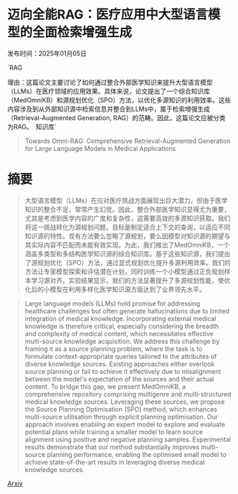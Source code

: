 # 迈向全能RAG：医疗应用中大型语言模型的全面检索增强生成

发布时间：2025年01月05日

`RAG

理由：这篇论文主要讨论了如何通过整合外部医学知识来提升大型语言模型（LLMs）在医疗领域的应用效果。具体来说，论文提出了一个综合知识库（MedOmniKB）和源规划优化（SPO）方法，以优化多源知识的利用效率。这些内容涉及到从外部知识源中检索信息并整合到LLMs中，属于检索增强生成（Retrieval-Augmented Generation, RAG）的范畴。因此，这篇论文应被分类为RAG。` `知识库`

> Towards Omni-RAG: Comprehensive Retrieval-Augmented Generation for Large Language Models in Medical Applications

# 摘要

> 大型语言模型（LLMs）在应对医疗挑战方面展现出巨大潜力，但由于医学知识的整合不足，常常产生幻觉。因此，整合外部医学知识显得尤为重要，尤其是考虑到医学内容的广度和复杂性，这需要高效的多源知识获取。我们将这一挑战转化为源规划问题，目标是制定适合上下文的查询，以适应不同知识源的特性。现有方法要么忽略了源规划，要么因模型对知识源的期望与其实际内容不匹配而未能有效实现。为此，我们推出了MedOmniKB，一个涵盖多类型和多结构医学知识源的综合知识库。基于这些知识源，我们提出了源规划优化（SPO）方法，通过显式规划优化提升多源利用效率。我们的方法让专家模型探索和评估潜在计划，同时训练一个小模型通过正负规划样本学习源对齐。实验结果显示，我们的方法显著提升了多源规划性能，使优化后的小模型在利用多样化医学知识源方面达到了业界领先水平。

> Large language models (LLMs) hold promise for addressing healthcare challenges but often generate hallucinations due to limited integration of medical knowledge. Incorporating external medical knowledge is therefore critical, especially considering the breadth and complexity of medical content, which necessitates effective multi-source knowledge acquisition. We address this challenge by framing it as a source planning problem, where the task is to formulate context-appropriate queries tailored to the attributes of diverse knowledge sources. Existing approaches either overlook source planning or fail to achieve it effectively due to misalignment between the model's expectation of the sources and their actual content. To bridge this gap, we present MedOmniKB, a comprehensive repository comprising multigenre and multi-structured medical knowledge sources. Leveraging these sources, we propose the Source Planning Optimisation (SPO) method, which enhances multi-source utilisation through explicit planning optimisation. Our approach involves enabling an expert model to explore and evaluate potential plans while training a smaller model to learn source alignment using positive and negative planning samples. Experimental results demonstrate that our method substantially improves multi-source planning performance, enabling the optimised small model to achieve state-of-the-art results in leveraging diverse medical knowledge sources.

[Arxiv](https://arxiv.org/abs/2501.02460)